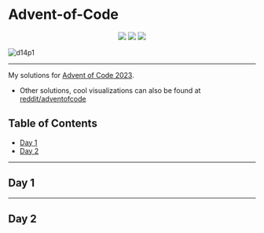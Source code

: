 <!-- omit in toc -->
# Advent-of-Code

<div align="center">
    <img src="https://img.shields.io/badge/Day%20📅-25-blue">
    <img src="https://img.shields.io/badge/Stars%20⭐-41/50-yellow">
    <img src="https://img.shields.io/badge/Days%20Completed-20/25-red">
</div>

![d14p1](Advent-of-Code/imgs/aoc2022.png)

-------

My solutions for [Advent of Code 2023](https://adventofcode.com/2023).

- Other solutions, cool visualizations can also be found at [reddit/adventofcode](https://www.reddit.com/r/adventofcode/)

<!-- omit in toc -->
## Table of Contents

<!-- vim-markdown-toc GFM -->

* [Day 1](#day-1)
* [Day 2](#day-2)

<!-- vim-markdown-toc -->

-------

## Day 1

-------

## Day 2

